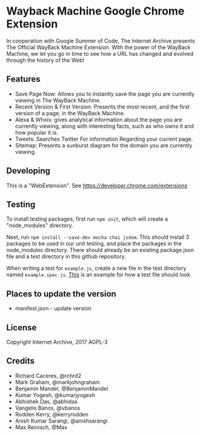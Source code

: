 # Wayback Machine Google Chrome Extension

In cooperation with Google Summer of Code, The Internet Archive presents
The Official WayBack Machine Extension. With the power of the WayBack Machine,
we let you go in time to see how a URL has changed and evolved through the
history of the Web!

## Features

- Save Page Now: Allows you to instantly save the page you are currently viewing
  in The WayBack Machine.
- Recent Version & First Version: Presents the most recent, and the first version
  of a page, in the WayBack Machine.
- Alexa & Whois: gives analytical information about the page you are currently
  viewing, along with interesting facts, such as who owns it and how popular
  it is.
- Tweets: Searches Twitter For information Regarding your current page.
- Sitemap: Presents a sunburst diagram for the domain you are currently viewing.

## Developing

This is a "WebExtension". See https://developer.chrome.com/extensions

## Testing

To install testing packages, first run `npm init`, which will create a "node_modules" directory.

Next, run `npm install --save-dev mocha chai jsdom`.  This should install 3 packages to be used  in our unit testing, and place the packages in the node_modules directory.
There should already be an existing package.json file and a test directory in this github repository.  

When writing a test for `example.js`, create a new file in the test directory named `example.spec.js`.  [This](test/booklist.spec.js) is an example for how a test file should look.


## Places to update the version

- manifest.json - update version

## License

Copyright Internet Archive, 2017
AGPL-3


## Credits

- Richard Caceres, @rchrd2
- Mark Graham, @markjohngraham
- Benjamin Mandel, @BenjaminMandel
- Kumar Yogesh, @kumarjyogesh
- Abhishek Das, @abhidas
- Vangelis Banos, @vbanos
- Rodden Kerry, @kerryrodden
- Anish Kumar Sarangi, @anishsarangi
- Max Reinisch, @Max
